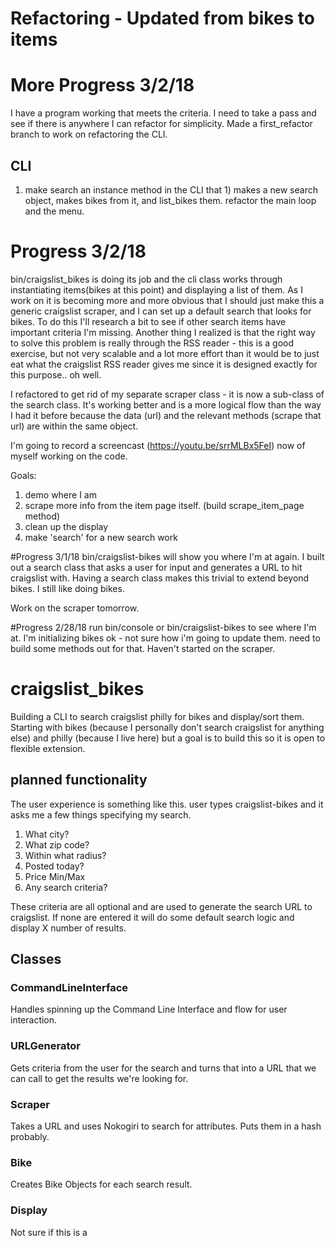 # Refactoring - Updated from bikes to items

# More Progress 3/2/18
I have a program working that meets the criteria. I need to take a pass and see if there is anywhere I can refactor for simplicity.
Made a first_refactor branch to work on refactoring the CLI.

## CLI
1. make search an instance method in the CLI that 1) makes a new search object, makes bikes from it, and list_bikes them. refactor the main loop and the menu.

# Progress 3/2/18
bin/craigslist_bikes is doing its job and the cli class works through instantiating items(bikes at this point) and displaying a list of them. As I work on it is becoming more and more obvious that I should just make this a generic craigslist scraper, and I can set up a default search that looks for bikes. To do this I'll research a bit to see if other search items have important criteria I'm missing. Another thing I realized is that the right way to solve this problem is really through the RSS reader - this is a good exercise, but not very scalable and a lot more effort than it would be to just eat what the craigslist RSS reader gives me since it is designed exactly for this purpose.. oh well.  

I refactored to get rid of my separate scraper class - it is now a sub-class of the search class. It's working better and is a more logical flow than the way I had it before because the data (url) and the relevant methods (scrape that url) are within the same object.

I'm going to record a screencast (https://youtu.be/srrMLBx5FeI) now of myself working on the code.

Goals:

1. demo where I am
2. scrape more info from the item page itself. (build scrape_item_page method)
2. clean up the display
3. make 'search' for a new search work

#Progress 3/1/18
bin/craigslist-bikes will show you where I'm at again.
I built out a search class that asks a user for input and generates a URL to hit craigslist with. Having a search class makes this trivial to extend beyond bikes. I still like doing bikes.

Work on the scraper tomorrow.

#Progress 2/28/18
run bin/console or bin/craigslist-bikes to see where I'm at.
I'm initializing bikes ok - not sure how i'm going to update them. need to build some methods out for that.
Haven't started on the scraper.  

# craigslist_bikes

Building a CLI to search craigslist philly for bikes and display/sort them. Starting with bikes (because I personally don't search craigslist for anything else) and philly (because I live here) but a goal is to build this so it is open to flexible extension.

## planned functionality

The user experience is something like this.
user types craigslist-bikes
and it asks me a few things specifying my search.
1. What city?
2. What zip code?
3. Within what radius?
4. Posted today?
5. Price Min/Max
6. Any search criteria?

These criteria are all optional and are used to generate the search URL to craigslist. If none are entered it will do some default search logic and display X number of results.  

## Classes

### CommandLineInterface
Handles spinning up the Command Line Interface and flow for user interaction.

### URLGenerator
Gets criteria from the user for the search and turns that into a URL that we can call to get the results we're looking for.

### Scraper
Takes a URL and uses Nokogiri to search for attributes. Puts them in a hash probably.

### Bike
Creates Bike Objects for each search result.

### Display
Not sure if this is a
